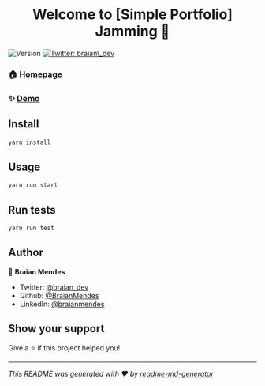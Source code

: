 <h1 align="center">Welcome to [Simple Portfolio] Jamming 👋</h1>
<p>
  <img alt="Version" src="https://img.shields.io/badge/version-0.1.0-blue.svg?cacheSeconds=2592000" />
  <a href="https://twitter.com/braian\_dev" target="_blank">
    <img alt="Twitter: braian\_dev" src="https://img.shields.io/twitter/follow/braian\_dev.svg?style=social" />
  </a>
</p>

### 🏠 [Homepage](http://jammming-braian.surge.sh/)

### ✨ [Demo](http://jammming-braian.surge.sh/)

## Install

```sh
yarn install
```

## Usage

```sh
yarn run start
```

## Run tests

```sh
yarn run test
```

## Author

👤 **Braian Mendes**

* Twitter: [@braian\_dev](https://twitter.com/braian\_dev)
* Github: [@BraianMendes](https://github.com/BraianMendes)
* LinkedIn: [@braianmendes](https://linkedin.com/in/braianmendes)

## Show your support

Give a ⭐️ if this project helped you!

***
_This README was generated with ❤️ by [readme-md-generator](https://github.com/kefranabg/readme-md-generator)_